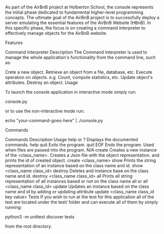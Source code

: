 As part of the AirBnB project at Holberton School, the console represents the initial phase dedicated to fundamental higher-level programming concepts. The ultimate goal of the AirBnB project is to successfully deploy a server emulating the essential features of the AirBnB Website (HBnB). In this specific phase, the focus is on creating a command interpreter to effectively manage objects for the AirBnB website.

Features

Command Interpreter
Description
The Command Interpreter is used to manage the whole application's functionality from the command line, such as:

Crete a new object.
Retrieve an object from a file, database, etc.
Execute operation on objects. e.g. Count, compute statistics, etc.
Update object's attributes.
Destroy an object.
Usage

To launch the console application in interactive mode simply run:

console.py 

or to use the non-interactive mode run:

echo "your-command-goes-here" | ./console.py 

Commands

Commands	Description	Usage
help or ?	Displays the documented commands.	help
quit	Exits the program.	quit
EOF	Ends the program. Used when files are passed into the program.	N/A
create	Creates a new instance of the <class_name>. Creates a Json file with the object representation. and prints the id of created object.	create <class_name>
show	Prints the string representation of an instance based on the class name and id.	show <class_name class_id>
destroy	Deletes and instance base on the class name and id.	destroy <class_name class_id>
all	Prints all string representation of all instances based or not on the class name	all or all <class_name class_id>
update	Updates an instance based on the class name and id by adding or updating attribute	update <class_name class_id key value>
Tests
If you wish to run at the test for this application all of the test are located under the test/ folder and can execute all of them by simply running:

python3 -m unittest discover tests 

from the root directory.
